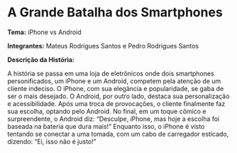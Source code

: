 # A Grande Batalha dos Smartphones

**Tema:** iPhone vs Android

**Integrantes:** Mateus Rodrigues Santos e Pedro Rodrigues Santos

**Descrição da História:**

A história se passa em uma loja de eletrônicos onde dois smartphones personificados, um iPhone e um Android, competem pela atenção de um cliente indeciso. O iPhone, com sua elegância e popularidade, se gaba de ser o mais desejado. O Android, por outro lado, destaca sua personalização e acessibilidade. Após uma troca de provocações, o cliente finalmente faz sua escolha, optando pelo Android. No final, em um toque cômico e surpreendente, o Android diz: “Desculpe, iPhone, mas hoje a escolha foi baseada na bateria que dura mais!” Enquanto isso, o iPhone é visto tentando se conectar a uma tomada, com um cabo de carregador esticado, dizendo: “Ei, isso não é justo!”
